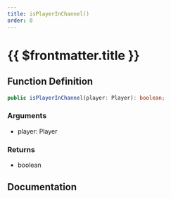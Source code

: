 ```yaml
---
title: isPlayerInChannel()
order: 0
---
```


# {{ $frontmatter.title }}

<!--@include: ./isPlayerInChannel_partial_header.md-->

## Function Definition

```ts
public isPlayerInChannel(player: Player): boolean;
```

### Arguments

* player: Player

### Returns

* boolean

## Documentation

<!--@include: ./isPlayerInChannel_partial_footer.md-->
